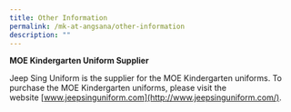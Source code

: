 ```yaml
---
title: Other Information
permalink: /mk-at-angsana/other-information
description: ""
---
```


**MOE Kindergarten Uniform Supplier**

Jeep Sing Uniform is the supplier for the MOE Kindergarten uniforms. To purchase the MOE Kindergarten uniforms, please visit the website [www.jeepsinguniform.com](http://www.jeepsinguniform.com/).